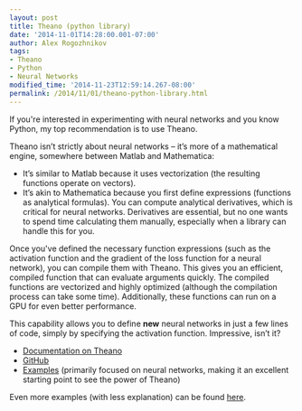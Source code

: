 ```yaml
---
layout: post
title: Theano (python library)
date: '2014-11-01T14:28:00.001-07:00'
author: Alex Rogozhnikov
tags:
- Theano
- Python
- Neural Networks
modified_time: '2014-11-23T12:59:14.267-08:00'
permalink: /2014/11/01/theano-python-library.html
---
```


If you're interested in experimenting with neural networks and you know Python, my top recommendation is to use Theano.

Theano isn’t strictly about neural networks – it’s more of a mathematical engine, somewhere between Matlab and Mathematica:  
- It’s similar to Matlab because it uses vectorization (the resulting functions operate on vectors).  
- It’s akin to Mathematica because you first define expressions (functions as analytical formulas). You can compute analytical derivatives, which is critical for neural networks. Derivatives are essential, but no one wants to spend time calculating them manually, especially when a library can handle this for you.

Once you've defined the necessary function expressions (such as the activation function and the gradient of the loss function for a neural network), you can compile them with Theano. This gives you an efficient, compiled function that can evaluate arguments quickly. The compiled functions are vectorized and highly optimized (although the compilation process can take some time). Additionally, these functions can run on a GPU for even better performance.

This capability allows you to define **new** neural networks in just a few lines of code, simply by specifying the activation function. Impressive, isn’t it?

- [Documentation on Theano](http://deeplearning.net/software/theano/)  
- [GitHub](https://github.com/Theano/Theano/)  
- [Examples](http://deeplearning.net/tutorial/) (primarily focused on neural networks, making it an excellent starting point to see the power of Theano)  

Even more examples (with less explanation) can be found [here](https://github.com/lisa-lab/DeepLearningTutorials/tree/master/code).
